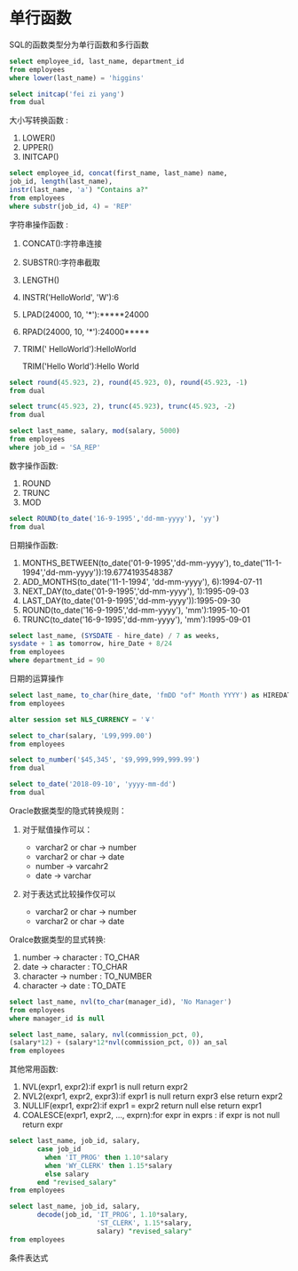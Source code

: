 # 单行函数

SQL的函数类型分为单行函数和多行函数

```sql
select employee_id, last_name, department_id
from employees
where lower(last_name) = 'higgins'

select initcap('fei zi yang')
from dual
```

大小写转换函数 :

1. LOWER()
2. UPPER()
3. INITCAP()

```sql
select employee_id, concat(first_name, last_name) name,
job_id, length(last_name),
instr(last_name, 'a') "Contains a?"
from employees
where substr(job_id, 4) = 'REP'
```

字符串操作函数 :

1. CONCAT():字符串连接
2. SUBSTR():字符串截取
3. LENGTH()
4. INSTR('HelloWorld', 'W'):6
5. LPAD(24000, 10, '*'):*****24000
6. RPAD(24000, 10, '*'):24000*****
7. TRIM(' HelloWorld'):HelloWorld

    TRIM('Hello World'):Hello World

```sql
select round(45.923, 2), round(45.923, 0), round(45.923, -1)
from dual

select trunc(45.923, 2), trunc(45.923), trunc(45.923, -2)
from dual

select last_name, salary, mod(salary, 5000)
from employees
where job_id = 'SA_REP'
```

数字操作函数:

1. ROUND
2. TRUNC
3. MOD

```sql
select ROUND(to_date('16-9-1995','dd-mm-yyyy'), 'yy')
from dual
```

日期操作函数:

1. MONTHS_BETWEEN(to_date('01-9-1995','dd-mm-yyyy'), to_date('11-1-1994','dd-mm-yyyy')):19.6774193548387
2. ADD_MONTHS(to_date('11-1-1994', 'dd-mm-yyyy'), 6):1994-07-11
3. NEXT_DAY(to_date('01-9-1995','dd-mm-yyyy'), 1):1995-09-03
4. LAST_DAY(to_date('01-9-1995','dd-mm-yyyy')):1995-09-30
5. ROUND(to_date('16-9-1995','dd-mm-yyyy'), 'mm'):1995-10-01
6. TRUNC(to_date('16-9-1995','dd-mm-yyyy'), 'mm'):1995-09-01

```sql
select last_name, (SYSDATE - hire_date) / 7 as weeks,
sysdate + 1 as tomorrow, hire_Date + 8/24
from employees
where department_id = 90
```

日期的运算操作

```sql
select last_name, to_char(hire_date, 'fmDD "of" Month YYYY') as HIREDATE
from employees

alter session set NLS_CURRENCY = '￥'

select to_char(salary, 'L99,999.00')
from employees

select to_number('$45,345', '$9,999,999,999.99')
from dual

select to_date('2018-09-10', 'yyyy-mm-dd')
from dual
```

Oracle数据类型的隐式转换规则：

1. 对于赋值操作可以：
    - varchar2 or char -> number
    - varchar2 or char -> date
    - number -> varcahr2
    - date -> varchar

2. 对于表达式比较操作仅可以
    - varchar2 or char -> number
    - varchar2 or char -> date

Oralce数据类型的显式转换:

1. number -> character : TO_CHAR
2. date -> character : TO_CHAR
3. character -> number : TO_NUMBER
4. character -> date : TO_DATE

```sql
select last_name, nvl(to_char(manager_id), 'No Manager')
from employees
where manager_id is null

select last_name, salary, nvl(commission_pct, 0),
(salary*12) + (salary*12*nvl(commission_pct, 0)) an_sal
from employees
```

其他常用函数:

1. NVL(expr1, expr2):if expr1 is null return expr2
2. NVL2(expr1, expr2, expr3):if expr1 is null return expr3 else return expr2
3. NULLIF(expr1, expr2):if expr1 = expr2 return null else return expr1
4. COALESCE(expr1, expr2, ..., exprn):for expr in exprs : if expr is not null return expr

```sql
select last_name, job_id, salary,
       case job_id
         when 'IT_PROG' then 1.10*salary
         when 'WY_CLERK' then 1.15*salary
         else salary
       end "revised_salary"
from employees

select last_name, job_id, salary,
       decode(job_id, 'IT_PROG', 1.10*salary,
                      'ST_CLERK', 1.15*salary,
                      salary) "revised_salary"
from employees
```

条件表达式